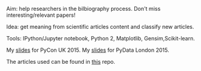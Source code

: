Aim: help researchers in the bilbiography process. Don't miss interesting/relevant papers!

Idea: get meaning from scientific articles content and classify new articles.

Tools: IPython/Jupyter notebook, Python 2, Matplotlib, Gensim,Scikit-learn.

My [slides](http://nbviewer.ipython.org/format/slides/github/Eleonore9/get-articles-meaning/blob/master/pycon_uk_2015/Eleonore_PyCon_UK2015.ipynb#/) for PyCon UK 2015.
My [slides](http://bit.ly/Eleonore_PyDataldn15) for PyData London 2015.

The articles used can be found in [this](http://github.com/elifesciences/elife-articles) repo.
